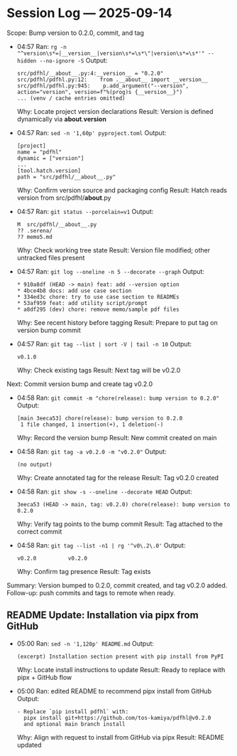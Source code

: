 # Session Log — 2025-09-14

Scope: Bump version to 0.2.0, commit, and tag

- 04:57 Ran: `rg -n "^version\s*=|__version__|version\s*=\s*\"|version\s*=\s*'" --hidden --no-ignore -S`
  Output:
  ```text
  src/pdfhl/__about__.py:4:__version__ = "0.2.0"
  src/pdfhl/pdfhl.py:12:    from .__about__ import __version__
  src/pdfhl/pdfhl.py:945:    p.add_argument("--version", action="version", version=f"%(prog)s {__version__}")
  ... (venv / cache entries omitted)
  ```
  Why: Locate project version declarations
  Result: Version is defined dynamically via __about__.__version__

- 04:57 Ran: `sed -n '1,60p' pyproject.toml`
  Output:
  ```text
  [project]
  name = "pdfhl"
  dynamic = ["version"]
  ...
  [tool.hatch.version]
  path = "src/pdfhl/__about__.py"
  ```
  Why: Confirm version source and packaging config
  Result: Hatch reads version from src/pdfhl/__about__.py

- 04:57 Ran: `git status --porcelain=v1`
  Output:
  ```text
  M  src/pdfhl/__about__.py
  ?? .serena/
  ?? memo5.md
  ```
  Why: Check working tree state
  Result: Version file modified; other untracked files present

- 04:57 Ran: `git log --oneline -n 5 --decorate --graph`
  Output:
  ```text
  * 910a8df (HEAD -> main) feat: add --version option
  * 4bce4b8 docs: add use case section
  * 334ed3c chore: try to use case section to READMEs
  * 53af959 feat: add utility script/prompt
  * a8df295 (dev) chore: remove memo/sample pdf files
  ```
  Why: See recent history before tagging
  Result: Prepare to put tag on version bump commit

- 04:57 Ran: `git tag --list | sort -V | tail -n 10`
  Output:
  ```text
  v0.1.0
  ```
  Why: Check existing tags
  Result: Next tag will be v0.2.0

Next: Commit version bump and create tag v0.2.0

- 04:58 Ran: `git commit -m "chore(release): bump version to 0.2.0"`
  Output:
  ```text
  [main 3eeca53] chore(release): bump version to 0.2.0
   1 file changed, 1 insertion(+), 1 deletion(-)
  ```
  Why: Record the version bump
  Result: New commit created on main

- 04:58 Ran: `git tag -a v0.2.0 -m "v0.2.0"`
  Output:
  ```text
  (no output)
  ```
  Why: Create annotated tag for the release
  Result: Tag v0.2.0 created

- 04:58 Ran: `git show -s --oneline --decorate HEAD`
  Output:
  ```text
  3eeca53 (HEAD -> main, tag: v0.2.0) chore(release): bump version to 0.2.0
  ```
  Why: Verify tag points to the bump commit
  Result: Tag attached to the correct commit

- 04:58 Ran: `git tag --list -n1 | rg '^v0\.2\.0'`
  Output:
  ```text
  v0.2.0          v0.2.0
  ```
  Why: Confirm tag presence
  Result: Tag exists

Summary: Version bumped to 0.2.0, commit created, and tag v0.2.0 added. Follow-up: push commits and tags to remote when ready.

## README Update: Installation via pipx from GitHub

- 05:00 Ran: `sed -n '1,120p' README.md`
  Output:
  ```text
  (excerpt) Installation section present with pip install from PyPI
  ```
  Why: Locate install instructions to update
  Result: Ready to replace with pipx + GitHub flow

- 05:00 Ran: edited README to recommend pipx install from GitHub
  Output:
  ```text
  - Replace `pip install pdfhl` with:
    pipx install git+https://github.com/tos-kamiya/pdfhl@v0.2.0
    and optional main branch install
  ```
  Why: Align with request to install from GitHub via pipx
  Result: README updated
